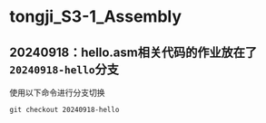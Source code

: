 # tongji_S3-1_Assembly

## 20240918：hello.asm相关代码的作业放在了`20240918-hello`分支

使用以下命令进行分支切换

```
git checkout 20240918-hello
```



